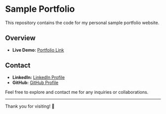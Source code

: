 # Sample Portfolio

This repository contains the code for my personal sample portfolio website.

## Overview

- **Live Demo:** [Portfolio Link](https://smokemh.github.io/sampleportfolio.github.io/)


## Contact
- **LinkedIn:** [LinkedIn Profile](https://www.linkedin.com/in/muhammadhasnat786/)
- **GitHub:** [GitHub Profile](https://github.com/smokemh)

Feel free to explore and contact me for any inquiries or collaborations.

---

Thank you for visiting! 🌟
